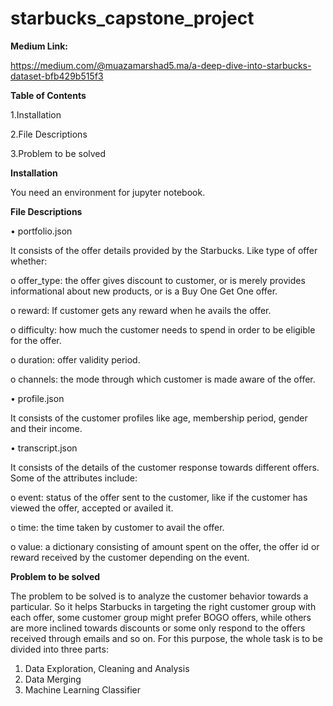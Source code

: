 # starbucks_capstone_project

**Medium Link:**

https://medium.com/@muazamarshad5.ma/a-deep-dive-into-starbucks-dataset-bfb429b515f3

**Table of Contents**

1.Installation

2.File Descriptions

3.Problem to be solved

**Installation**

You need an environment for jupyter notebook. 

**File Descriptions**

•	portfolio.json

It consists of the offer details provided by the Starbucks. Like type of offer whether:

o	offer_type: the offer gives discount to customer, or is merely provides informational about new products, or is a Buy One Get One offer.

o	reward: If customer gets any reward when he avails the offer.

o	difficulty: how much the customer needs to spend in order to be eligible for the offer.

o	duration: offer validity period.

o	channels:  the mode through which customer is made aware of the offer.

•	profile.json 

It consists of the customer profiles like age, membership period, gender and their income.

•	transcript.json

It consists of the details of the customer response towards different offers. Some of the attributes include:

o	event: status of the offer sent to the customer, like if the customer has viewed the offer, accepted or availed it.

o	time: the time taken by customer to avail the offer.

o	value: a dictionary consisting of amount spent on the offer, the offer id or reward received by the customer depending on the event.


**Problem to be solved**

The problem to be solved is to analyze the customer behavior towards a particular. So it helps Starbucks in targeting the right customer group with each offer, some customer group might prefer BOGO offers, while others are more inclined towards discounts or some only respond to the offers received through emails and so on.
For this purpose, the whole task is to be divided into three parts:

1.	Data Exploration, Cleaning and Analysis
3.	Data Merging
4.	Machine Learning Classifier



